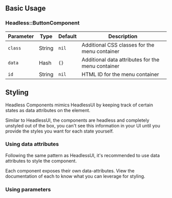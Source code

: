 ## Basic Usage

### Headless::ButtonComponent

| Parameter   | Type   | Default | Description                                |
|--------|--------|---------|--------------------------------------------|
| `class` | String | `nil`   | Additional CSS classes for the menu container |
| `data`  | Hash   | `{}`    | Additional data attributes for the menu container |
| `id`    | String | `nil`   | HTML ID for the menu container             |

## Styling

Headless Components mimics HeadlessUI by keeping track of certain states as data attributes on the element.

Similar to HeadlessUI, the components are headless and completely unstyled out of the box, you can't see this information in your UI until you provide the styles you want for each state yourself.

### Using data attributes

Following the same pattern as HeadlessUI, it's recommended to use data attributes to style the component.

Each component exposes their own data-attributes. View the documentation of each to know what you can leverage for styling.

### Using parameters 